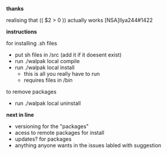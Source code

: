 
__thanks__

realising that (( $2 > 0 )) actually works
\[NSA\]llya244#1422

__instructions__

for installing .sh files
* put sh files in /src (add it if it doesent exist)
* run ./walpak local compile
* run ./walpak local install
    * this is all you really have to run
    * requires files in /bin

to remove packages

* run ./walpak local uninstall 

__next in line__
* versioning for the "packages"
* acess to remote packages for install
* updates? for packages
* anything anyone wants in the issues labled with suggestion

